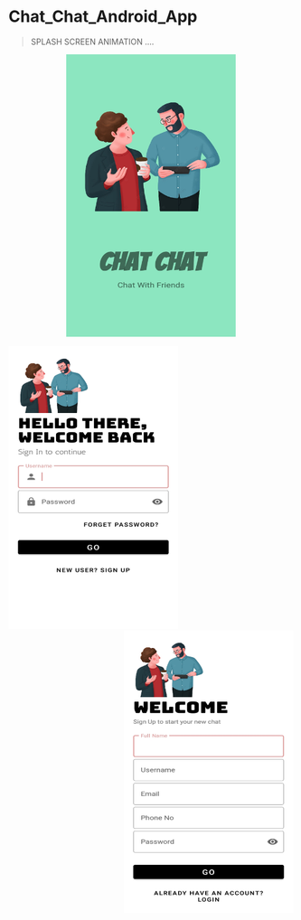 # Chat_Chat_Android_App
> SPLASH SCREEN ANIMATION ....

<p align = "center">
  <img src="ScreenShots/13.jpeg" width="300" height="500" />
</p>

<p>
<img src="ScreenShots/12.jpeg" width="300" height="500">
<img align="right" src="ScreenShots/11.jpeg" width="300" height="500">
</p>

